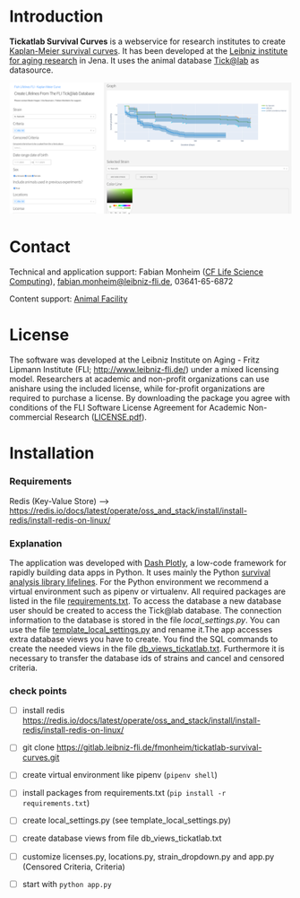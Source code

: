 Introduction
============
**Tickatlab Survival Curves** is a webservice for research institutes to create [Kaplan-Meier survival curves](https://en.wikipedia.org/wiki/Kaplan-Meier_estimator). It has been developed at the [Leibniz institute for aging research](http://www.leibniz-fli.de) in Jena. It uses the animal database [Tick@lab](https://www.a-tune.com/products-services-software/animal-research-facility-software/) as datasource.

![](screenshot.png)

Contact
=======

Technical and application support: Fabian Monheim ([CF Life Science
Computing](https://www.leibniz-fli.de/research/core-facilities-services/cf-life-science-computing)), <fabian.monheim@leibniz-fli.de>, 03641-65-6872

Content support: [Animal Facility](https://www.leibniz-fli.de/research/animal-experiments/animal-facility-fish-1)

License
=======

The software was developed at the Leibniz Institute on Aging - Fritz
Lipmann Institute (FLI; <http://www.leibniz-fli.de/>) under a mixed
licensing model. Researchers at academic and non-profit organizations
can use anishare using the included license, while for-profit
organizations are required to purchase a license. By downloading the
package you agree with conditions of the FLI Software License Agreement
for Academic Non-commercial Research ([LICENSE.pdf](LICENSE.pdf)).

Installation 
============

### Requirements
Redis (Key-Value Store) --> https://redis.io/docs/latest/operate/oss_and_stack/install/install-redis/install-redis-on-linux/

### Explanation
The application was developed with [Dash Plotly](https://dash.plotly.com/), a low-code framework for rapidly building data apps in Python. It uses mainly the Python [survival analysis library lifelines](https://lifelines.readthedocs.io/en/latest/). For the Python environment we recommend a virtual environment such as pipenv or virtualenv. All required packages are listed in the file [requirements.txt](equirements.txt). To access the database a new database user should be created to access the Tick@lab database. The connection information to the database is stored in the file *local_settings.py*. You can use the file [template_local_settings.py](template_local_settings.py) and rename it.The app accesses extra database views you have to create. You find the SQL commands to create the needed views in the file [db_views_tickatlab.txt](db_views_tickatlab.txt). Furthermore it is necessary to transfer the database ids of strains and cancel and censored criteria.

### check points
- [ ] install redis https://redis.io/docs/latest/operate/oss_and_stack/install/install-redis/install-redis-on-linux/
- [ ] git clone https://gitlab.leibniz-fli.de/fmonheim/tickatlab-survival-curves.git
- [ ] create virtual environment like pipenv (```pipenv shell```)
- [ ] install packages from requirements.txt (```pip install -r requirements.txt```)
- [ ] create local_settings.py (see template_local_settings.py)
- [ ] create database views from file db_views_tickatlab.txt
- [ ] customize licenses.py, locations.py, strain_dropdown.py and app.py (Censored Criteria, Criteria)
- [ ] start with ```python app.py```


